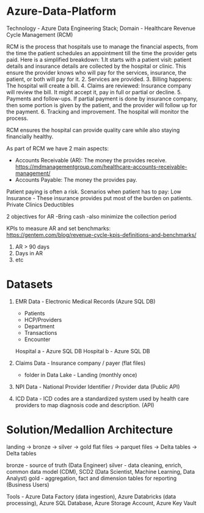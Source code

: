 # Azure-Data-Platform
Technology - Azure Data Engineering Stack; Domain - Healthcare Revenue Cycle Management (RCM)

RCM is the process that hospitals use to manage the financial aspects, from the time the patient schedules an appointment till the time the provider gets paid. Here is a simplified breakdown:
1.It starts with a patient visit: patient details and insurance details are collected by the hospital or clinic. This ensure the provider knows who will pay for the services, insurance, the patient, or both will pay for it.
2. Services are provided.
3. Billing happens: The hospital will create a bill.
4. Claims are reviewed: Insurance company will review the bill. It might accept it, pay in full or partial or decline.
5. Payments and follow-ups. If partial payment is done by insurance company, then some portion is given by the patient, and the provider will follow up for the payment.
6. Tracking and improvement. The hospital will monitor the process.

RCM ensures the hospital can provide quality care while also staying financially healthy. 

As part of RCM we have 2 main aspects: 
- Accounts Receivable (AR): The money the provides receive.  https://mdmanagementgroup.com/healthcare-accounts-receivable-management/
- Accounts Payable: The money the provides pay.

Patient paying is often a risk. Scenarios when patient has to pay:
Low Insurance - These insurance provides put most of the burden on patients.
Private Clinics
Deductibles

2 objectives for AR
-Bring cash
-also minimize the collection period

KPIs to measure AR and set benchmarks: https://gentem.com/blog/revenue-cycle-kpis-definitions-and-benchmarks/
1. AR > 90 days
2. Days in AR
3. etc

Datasets
==========
1. EMR Data - Electronic Medical Records (Azure SQL DB)
    - Patients
    - HCP/Providers
    - Department
    - Transactions
    - Encounter 

    Hospital a - Azure SQL DB
    Hospital b - Azure SQL DB
    
2. Claims Data - Insurance company / payer (flat files) 
    - folder in Data Lake - Landing (monthly once)
    
3. NPI Data - National Provider Identifier / Provider data (Public API)

4. ICD Data - ICD codes are a standardized system used by health care providers to map diagnosis code and description. (API)

Solution/Medallion Architecture
=====================================
landing    -> bronze        -> silver       -> gold
flat files -> parquet files -> Delta tables -> Delta tables

bronze - source of truth (Data Engineer)
silver - data cleaning, enrich, common data model (CDM), SCD2 (Data Scientist, Machine Learning, Data Analyst)
gold - aggregation, fact and dimension tables for reporting (Business Users)

Tools - Azure Data Factory (data ingestion), Azure Databricks (data processing), Azure SQL Database, Azure Storage Account, Azure Key Vault
